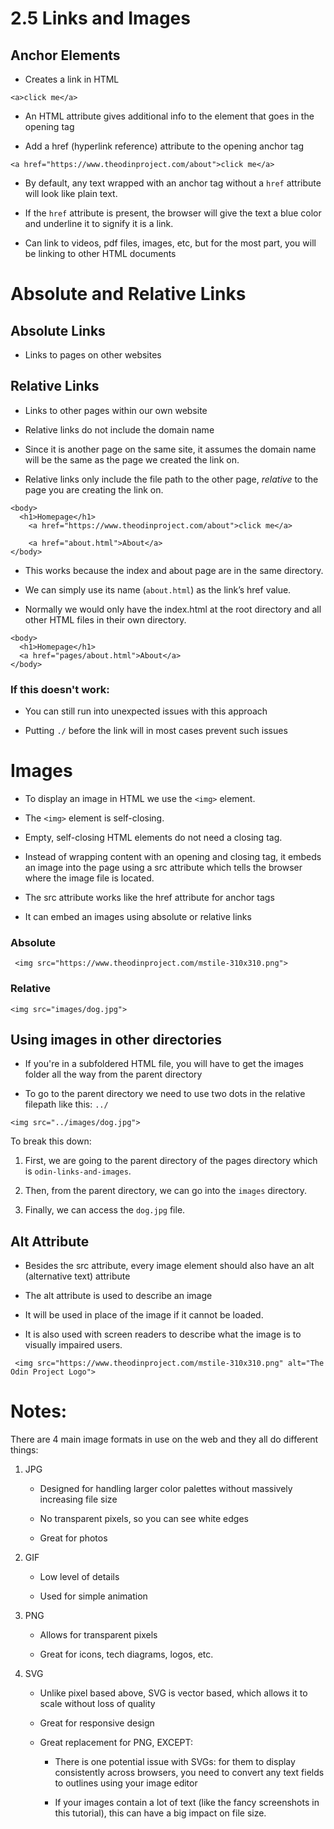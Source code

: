 # 2.5 Links and Images
## Anchor Elements

-   Creates a link in HTML
    

```
<a>click me</a>
```

-   An HTML attribute gives additional info to the element that goes in the opening tag
    
-   Add a href (hyperlink reference) attribute to the opening anchor tag
    

```
<a href="https://www.theodinproject.com/about">click me</a>
```

-   By default, any text wrapped with an anchor tag without a `href` attribute will look like plain text.
    
-   If the `href` attribute is present, the browser will give the text a blue color and underline it to signify it is a link.
    
-   Can link to videos, pdf files, images, etc, but for the most part, you will be linking to other HTML documents
    

# Absolute and Relative Links

## Absolute Links

-   Links to pages on other websites
    

## Relative Links

-   Links to other pages within our own website
    
-   Relative links do not include the domain name
    
-   Since it is another page on the same site, it assumes the domain name will be the same as the page we created the link on.
    
-   Relative links only include the file path to the other page, _relative_ to the page you are creating the link on.
    

```
<body>
  <h1>Homepage</h1>
	<a href="https://www.theodinproject.com/about">click me</a>

	<a href="about.html">About</a>
</body>
```

-   This works because the index and about page are in the same directory.
    
-   We can simply use its name (`about.html`) as the link’s href value.
    
-   Normally we would only have the index.html at the root directory and all other HTML files in their own directory.
    

```
<body>
  <h1>Homepage</h1>
  <a href="pages/about.html">About</a>
</body>
```

### If this doesn't work:

-   You can still run into unexpected issues with this approach
    
-   Putting `./` before the link will in most cases prevent such issues
    

# Images

-   To display an image in HTML we use the `<img>` element.
    
-   The `<img>` element is self-closing.
    
-   Empty, self-closing HTML elements do not need a closing tag.
    

-   Instead of wrapping content with an opening and closing tag, it embeds an image into the page using a src attribute which tells the browser where the image file is located.
    
-   The src attribute works like the href attribute for anchor tags
    
-   It can embed an images using absolute or relative links
    

### Absolute

```
 <img src="https://www.theodinproject.com/mstile-310x310.png">
```

### Relative

```
<img src="images/dog.jpg">
```

## Using images in other directories

-   If you're in a subfoldered HTML file, you will have to get the images folder all the way from the parent directory
    
-   To go to the parent directory we need to use two dots in the relative filepath like this: `../`
    

```
<img src="../images/dog.jpg">
```

To break this down:

1.  First, we are going to the parent directory of the pages directory which is `odin-links-and-images`.
    
2.  Then, from the parent directory, we can go into the `images` directory.
    
3.  Finally, we can access the `dog.jpg` file.
    

## Alt Attribute

-   Besides the src attribute, every image element should also have an alt (alternative text) attribute
    
-   The alt attribute is used to describe an image
    
-   It will be used in place of the image if it cannot be loaded.
    
-   It is also used with screen readers to describe what the image is to visually impaired users.
    

```
 <img src="https://www.theodinproject.com/mstile-310x310.png" alt="The Odin Project Logo">
```

# Notes:

There are 4 main image formats in use on the web and they all do different things:

1.  JPG
    
    -   Designed for handling larger color palettes without massively increasing file size
        
    -   No transparent pixels, so you can see white edges
        
    -   Great for photos
        
2.  GIF
    
    -   Low level of details
        
    -   Used for simple animation
        
3.  PNG
    
    -   Allows for transparent pixels
        
    -   Great for icons, tech diagrams, logos, etc.
        
4.  SVG
    
    -   Unlike pixel based above, SVG is vector based, which allows it to scale without loss of quality
        
    -   Great for responsive design
        
    -   Great replacement for PNG, EXCEPT:
        
        -   There is one potential issue with SVGs: for them to display consistently across browsers, you need to convert any text fields to outlines using your image editor
            
        -   If your images contain a lot of text (like the fancy screenshots in this tutorial), this can have a big impact on file size.
